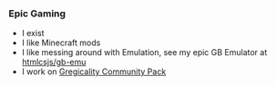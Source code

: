 ### Epic Gaming

- I exist
- I like Minecraft mods
- I like messing around with Emulation, see my epic GB Emulator at [htmlcsjs/gb-emu](https://github.com/htmlcsjs/gb-emu)
- I work on [Gregicality Community Pack](https://github.com/hjae78/Gregicality-Community-Pack/)
